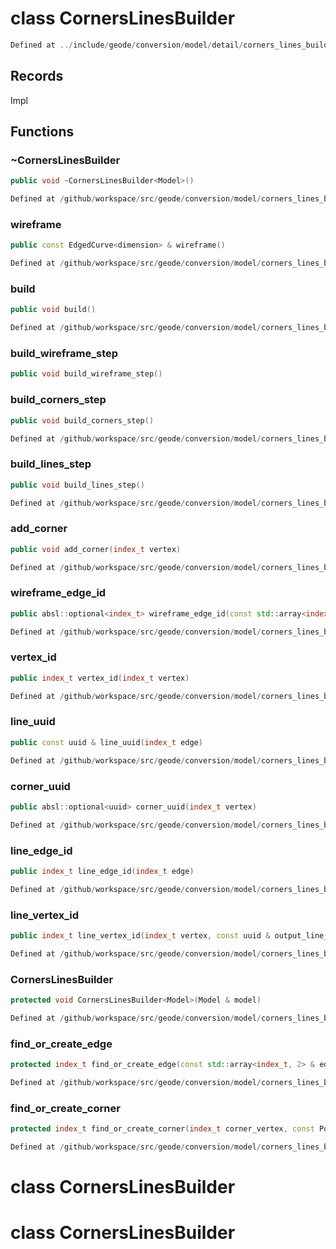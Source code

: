 # class CornersLinesBuilder

```cpp
Defined at ../include/geode/conversion/model/detail/corners_lines_builder.h#28
```

## Records

Impl



## Functions

### ~CornersLinesBuilder

```cpp
public void ~CornersLinesBuilder<Model>()
```

```cpp
Defined at /github/workspace/src/geode/conversion/model/corners_lines_builder.cpp#364
```

### wireframe

```cpp
public const EdgedCurve<dimension> & wireframe()
```

```cpp
Defined at /github/workspace/src/geode/conversion/model/corners_lines_builder.cpp#369
```

### build

```cpp
public void build()
```

```cpp
Defined at /github/workspace/src/geode/conversion/model/corners_lines_builder.cpp#417
```

### build_wireframe_step

```cpp
public void build_wireframe_step()
```

### build_corners_step

```cpp
public void build_corners_step()
```

```cpp
Defined at /github/workspace/src/geode/conversion/model/corners_lines_builder.cpp#405
```

### build_lines_step

```cpp
public void build_lines_step()
```

```cpp
Defined at /github/workspace/src/geode/conversion/model/corners_lines_builder.cpp#411
```

### add_corner

```cpp
public void add_corner(index_t vertex)
```

```cpp
Defined at /github/workspace/src/geode/conversion/model/corners_lines_builder.cpp#425
```

### wireframe_edge_id

```cpp
public absl::optional<index_t> wireframe_edge_id(const std::array<index_t, 2> & edge_vertices)
```

```cpp
Defined at /github/workspace/src/geode/conversion/model/corners_lines_builder.cpp#376
```

### vertex_id

```cpp
public index_t vertex_id(index_t vertex)
```

```cpp
Defined at /github/workspace/src/geode/conversion/model/corners_lines_builder.cpp#399
```

### line_uuid

```cpp
public const uuid & line_uuid(index_t edge)
```

```cpp
Defined at /github/workspace/src/geode/conversion/model/corners_lines_builder.cpp#431
```

### corner_uuid

```cpp
public absl::optional<uuid> corner_uuid(index_t vertex)
```

```cpp
Defined at /github/workspace/src/geode/conversion/model/corners_lines_builder.cpp#438
```

### line_edge_id

```cpp
public index_t line_edge_id(index_t edge)
```

```cpp
Defined at /github/workspace/src/geode/conversion/model/corners_lines_builder.cpp#445
```

### line_vertex_id

```cpp
public index_t line_vertex_id(index_t vertex, const uuid & output_line_uuid)
```

```cpp
Defined at /github/workspace/src/geode/conversion/model/corners_lines_builder.cpp#451
```

### CornersLinesBuilder

```cpp
protected void CornersLinesBuilder<Model>(Model & model)
```

```cpp
Defined at /github/workspace/src/geode/conversion/model/corners_lines_builder.cpp#358
```

### find_or_create_edge

```cpp
protected index_t find_or_create_edge(const std::array<index_t, 2> & edge_vertices, const std::array<Point<dimension>, 2> & edge_points)
```

```cpp
Defined at /github/workspace/src/geode/conversion/model/corners_lines_builder.cpp#384
```

### find_or_create_corner

```cpp
protected index_t find_or_create_corner(index_t corner_vertex, const Point<dimension> & corner_point)
```

```cpp
Defined at /github/workspace/src/geode/conversion/model/corners_lines_builder.cpp#392
```



# class CornersLinesBuilder

# class CornersLinesBuilder

